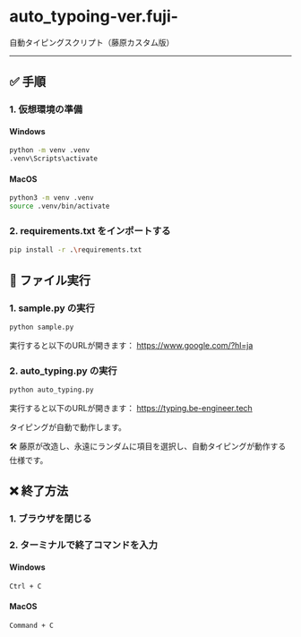 # auto_typoing-ver.fuji-

自動タイピングスクリプト（藤原カスタム版）

---

## ✅ 手順

### 1. 仮想環境の準備

#### Windows

```bash
python -m venv .venv
.venv\Scripts\activate
```

#### MacOS

```bash
python3 -m venv .venv
source .venv/bin/activate
```

### 2. requirements.txt をインポートする

```bash
pip install -r .\requirements.txt
```

## 🚀 ファイル実行

### 1. sample.py の実行

```bash
python sample.py
```

実行すると以下のURLが開きます：
https://www.google.com/?hl=ja

### 2. auto_typing.py の実行

```bash
python auto_typing.py
```
実行すると以下のURLが開きます：
https://typing.be-engineer.tech

タイピングが自動で動作します。

🛠 藤原が改造し、永遠にランダムに項目を選択し、自動タイピングが動作する仕様です。

## ❌ 終了方法

### 1. ブラウザを閉じる
### 2. ターミナルで終了コマンドを入力
#### Windows

```bash
Ctrl + C
```
#### MacOS
```bash
Command + C
```
